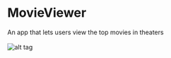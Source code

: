 # MovieViewer
An app that lets users view the top movies in theaters <br/> <br/>
![alt tag](http://i.imgur.com/K2aWHin.gifv)
